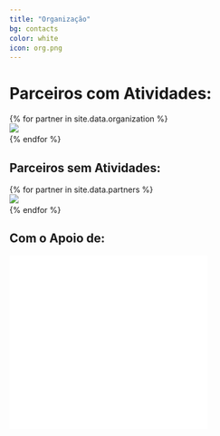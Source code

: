 ```yaml
---
title: "Organização"
bg: contacts
color: white
icon: org.png
---
```


# Parceiros com Atividades:

<div class="row partners organization">
{% for partner in site.data.organization %}
  <div class="col s12 partner {% if full-width %}full-width{% endif %} valign">
    <a href="{{ partner.site }}" target="blank"><img src="img/org/{{ partner.logo-image }}"/></a>
  </div>
{% endfor %}
</div>


## Parceiros sem Atividades:

<div class="row partners supporters">
{% for partner in site.data.partners %}
  <div class="col s7 partner {% if full-width %}full-width{% endif %} valign">
    <a href="{{ partner.site }}" target="blank"><img src="img/org/{{ partner.logo-image }}"/></a>
  </div>
{% endfor %}
</div>

## Com o Apoio de:
  <a href="https://www.sas.uminho.pt/" target="blank"><img class="apoio" width="350" src="img/org/sasum.png"/></a>
